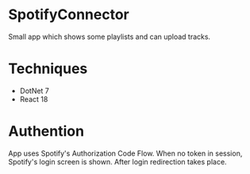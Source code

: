 # SpotifyConnector

Small app which shows some playlists and can upload tracks.

# Techniques

* DotNet 7
* React 18

# Authention
App uses Spotify's Authorization Code Flow. When no token in session, Spotify's login screen is shown.
After login redirection takes place.


